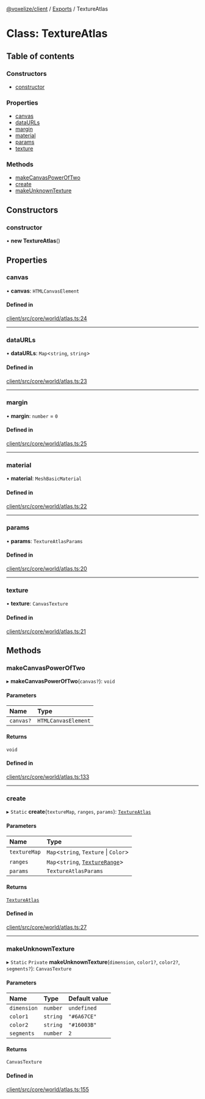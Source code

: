 [@voxelize/client](../README.md) / [Exports](../modules.md) / TextureAtlas

# Class: TextureAtlas

## Table of contents

### Constructors

- [constructor](TextureAtlas.md#constructor)

### Properties

- [canvas](TextureAtlas.md#canvas)
- [dataURLs](TextureAtlas.md#dataurls)
- [margin](TextureAtlas.md#margin)
- [material](TextureAtlas.md#material)
- [params](TextureAtlas.md#params)
- [texture](TextureAtlas.md#texture)

### Methods

- [makeCanvasPowerOfTwo](TextureAtlas.md#makecanvaspoweroftwo)
- [create](TextureAtlas.md#create)
- [makeUnknownTexture](TextureAtlas.md#makeunknowntexture)

## Constructors

### constructor

• **new TextureAtlas**()

## Properties

### canvas

• **canvas**: `HTMLCanvasElement`

#### Defined in

[client/src/core/world/atlas.ts:24](https://github.com/shaoruu/voxelize/blob/63b1cce/client/src/core/world/atlas.ts#L24)

___

### dataURLs

• **dataURLs**: `Map`<`string`, `string`\>

#### Defined in

[client/src/core/world/atlas.ts:23](https://github.com/shaoruu/voxelize/blob/63b1cce/client/src/core/world/atlas.ts#L23)

___

### margin

• **margin**: `number` = `0`

#### Defined in

[client/src/core/world/atlas.ts:25](https://github.com/shaoruu/voxelize/blob/63b1cce/client/src/core/world/atlas.ts#L25)

___

### material

• **material**: `MeshBasicMaterial`

#### Defined in

[client/src/core/world/atlas.ts:22](https://github.com/shaoruu/voxelize/blob/63b1cce/client/src/core/world/atlas.ts#L22)

___

### params

• **params**: `TextureAtlasParams`

#### Defined in

[client/src/core/world/atlas.ts:20](https://github.com/shaoruu/voxelize/blob/63b1cce/client/src/core/world/atlas.ts#L20)

___

### texture

• **texture**: `CanvasTexture`

#### Defined in

[client/src/core/world/atlas.ts:21](https://github.com/shaoruu/voxelize/blob/63b1cce/client/src/core/world/atlas.ts#L21)

## Methods

### makeCanvasPowerOfTwo

▸ **makeCanvasPowerOfTwo**(`canvas?`): `void`

#### Parameters

| Name | Type |
| :------ | :------ |
| `canvas?` | `HTMLCanvasElement` |

#### Returns

`void`

#### Defined in

[client/src/core/world/atlas.ts:133](https://github.com/shaoruu/voxelize/blob/63b1cce/client/src/core/world/atlas.ts#L133)

___

### create

▸ `Static` **create**(`textureMap`, `ranges`, `params`): [`TextureAtlas`](TextureAtlas.md)

#### Parameters

| Name | Type |
| :------ | :------ |
| `textureMap` | `Map`<`string`, `Texture` \| `Color`\> |
| `ranges` | `Map`<`string`, [`TextureRange`](../modules.md#texturerange)\> |
| `params` | `TextureAtlasParams` |

#### Returns

[`TextureAtlas`](TextureAtlas.md)

#### Defined in

[client/src/core/world/atlas.ts:27](https://github.com/shaoruu/voxelize/blob/63b1cce/client/src/core/world/atlas.ts#L27)

___

### makeUnknownTexture

▸ `Static` `Private` **makeUnknownTexture**(`dimension`, `color1?`, `color2?`, `segments?`): `CanvasTexture`

#### Parameters

| Name | Type | Default value |
| :------ | :------ | :------ |
| `dimension` | `number` | `undefined` |
| `color1` | `string` | `"#6A67CE"` |
| `color2` | `string` | `"#16003B"` |
| `segments` | `number` | `2` |

#### Returns

`CanvasTexture`

#### Defined in

[client/src/core/world/atlas.ts:155](https://github.com/shaoruu/voxelize/blob/63b1cce/client/src/core/world/atlas.ts#L155)
